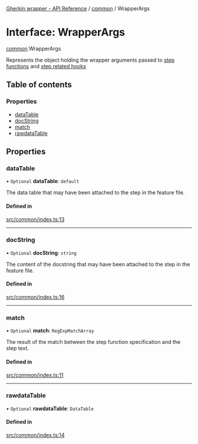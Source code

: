 [Gherkin wrapper - API Reference](../README.md) / [common](../modules/common.md) / WrapperArgs

# Interface: WrapperArgs

[common](../modules/common.md).WrapperArgs

Represents the object holding the wrapper arguments passed to [step functions](../modules/common.md#stepfunction) and [step related hooks](../modules/common.md#stephook)

## Table of contents

### Properties

- [dataTable](common.WrapperArgs.md#datatable)
- [docString](common.WrapperArgs.md#docstring)
- [match](common.WrapperArgs.md#match)
- [rawdataTable](common.WrapperArgs.md#rawdatatable)

## Properties

### dataTable

• `Optional` **dataTable**: `default`

The data table that may have been attached to the step in the feature file.

#### Defined in

[src/common/index.ts:13](https://github.com/Niitch/gherkin-wrapper/blob/967a43d/src/common/index.ts#L13)

___

### docString

• `Optional` **docString**: `string`

The content of the docstring that may have been attached to the step in the feature file.

#### Defined in

[src/common/index.ts:16](https://github.com/Niitch/gherkin-wrapper/blob/967a43d/src/common/index.ts#L16)

___

### match

• `Optional` **match**: `RegExpMatchArray`

The result of the match between the step function specification and the step text.

#### Defined in

[src/common/index.ts:11](https://github.com/Niitch/gherkin-wrapper/blob/967a43d/src/common/index.ts#L11)

___

### rawdataTable

• `Optional` **rawdataTable**: `DataTable`

#### Defined in

[src/common/index.ts:14](https://github.com/Niitch/gherkin-wrapper/blob/967a43d/src/common/index.ts#L14)
